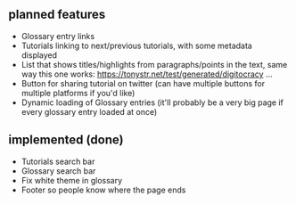 
## planned features

*   Glossary entry links
*   Tutorials linking to next/previous tutorials, with some metadata displayed
*   List that shows titles/highlights from paragraphs/points in the text, same way this one works: https://tonystr.net/test/generated/digitocracy …
*   Button for sharing tutorial on twitter (can have multiple buttons for multiple platforms if you'd like)
*   Dynamic loading of Glossary entries (it'll probably be a very big page if every glossary entry loaded at once)


## implemented (done)

*   Tutorials search bar
*   Glossary search bar
*   Fix white theme in glossary
*   Footer so people know where the page ends
